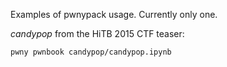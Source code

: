 Examples of pwnypack usage. Currently only one.

_candypop_ from the HiTB 2015 CTF teaser:

    pwny pwnbook candypop/candypop.ipynb

